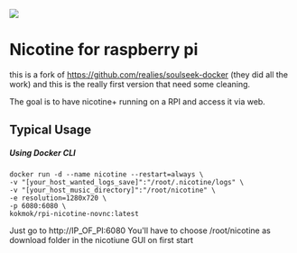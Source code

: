 ![](https://i.snag.gy/amPTGo.jpg)

# Nicotine for raspberry pi

this is a fork of https://github.com/realies/soulseek-docker (they did all the work) and this is the really first version that need some cleaning. 

The goal is to have nicotine+ running on a RPI and access it via web. 

## Typical Usage

##### Using Docker CLI
```
docker run -d --name nicotine --restart=always \
-v "[your_host_wanted_logs_save]":"/root/.nicotine/logs" \
-v "[your_host_music_directory]":"/root/nicotine" \
-e resolution=1280x720 \
-p 6080:6080 \
kokmok/rpi-nicotine-novnc:latest
```

Just go to http://IP_OF_PI:6080
You'll have to choose /root/nicotine as download folder in the nicotiune GUI on first start

